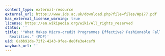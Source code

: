 ```yaml
---
content_type: external-resource
external_url: https://www.ids.ac.uk/download.php?file=files/Wp177.pdf
has_external_license_warning: true
license: https://en.wikipedia.org/wiki/All_rights_reserved
status: ''
title: '"What Makes Micro-credit Programmes Effective? Fashionable Fallacies and Workable
  Realities." (PDF)'
uid: 8abb91da-72f2-4243-9fee-de0fe3e4cef9
wayback_url: ''
---
```

